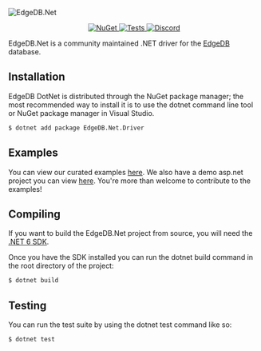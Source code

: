 ![EdgeDB.Net](https://raw.githubusercontent.com/quinchs/EdgeDB.Net/dev/branding/Banner.png)

<p align="center">
  <a href="https://www.nuget.org/packages/EdgeDB.Net.Driver/">
    <img src="https://img.shields.io/nuget/vpre/EdgeDB.Net.Driver.svg?maxAge=2592000?style=plastic" alt="NuGet">
  </a>
  <a href="https://github.com/quinchs/EdgeDB.Net/actions/workflows/tests.yml">
    <img src="https://github.com/quinchs/EdgeDB.Net/actions/workflows/tests.yml/badge.svg?branch=master" alt="Tests">
  </a>
  <a href="https://discord.gg/tM4EpAaeSq">
    <img src="https://discord.com/api/guilds/841451783728529451/widget.png" alt="Discord">
  </a>
</p>


EdgeDB.Net is a community maintained .NET driver for the [EdgeDB](https://edgedb.com) database.

## Installation

EdgeDB DotNet is distributed through the NuGet package manager; the most recommended way to install 
it is to use the dotnet command line tool or NuGet package manager in Visual Studio.

```bash
$ dotnet add package EdgeDB.Net.Driver
```

## Examples
You can view our curated examples [here](https://github.com/quinchs/EdgeDB.Net/tree/dev/examples/EdgeDB.Examples.ExampleApp/Examples). We also have a demo asp.net project you can view [here](https://github.com/quinchs/EdgeDB.Net/tree/dev/examples/EdgeDB.Examples.ExampleTODOApi). You're more than welcome to contribute to the examples!

## Compiling
If you want to build the EdgeDB.Net project from source, you will need the [.NET 6 SDK](https://dotnet.microsoft.com/en-us/download).
  
Once you have the SDK installed you can run the dotnet build command in the root directory of the project:

```bash
$ dotnet build
```

## Testing

You can run the test suite by using the dotnet test command like so:

```bash
$ dotnet test
```
